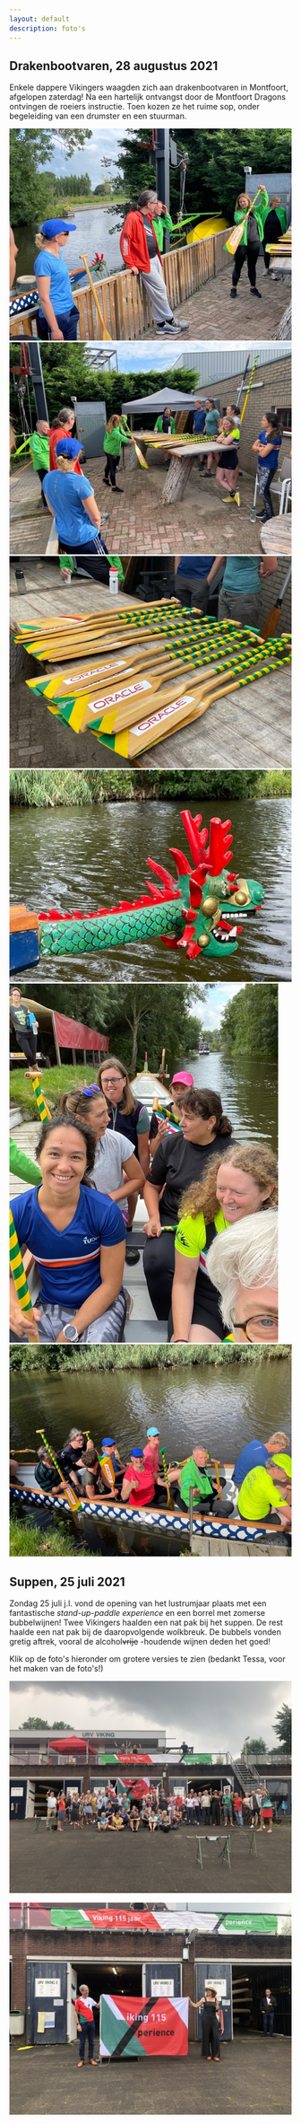 ```yaml
---
layout: default
description: foto's
---
```


## Drakenbootvaren, 28 augustus 2021

Enkele dappere Vikingers waagden zich aan drakenbootvaren in Montfoort, afgelopen zaterdag! Na een hartelijk ontvangst door de Montfoort Dragons ontvingen de roeiers instructie. Toen kozen ze het ruime sop, onder begeleiding van een drumster en een stuurman.

[![](drakenboot1.jpg)](drakenboot1.jpg)
[![](drakenboot2.jpg)](drakenboot2.jpg)
[![](drakenboot3.jpg)](drakenboot3.jpg)
[![](drakenboot4.jpg)](drakenboot4.jpg)
[![](drakenboot5.jpg)](drakenboot5.jpg)
[![](drakenboot6.jpg)](drakenboot6.jpg)

## Suppen, 25 juli 2021

Zondag 25 juli j.l. vond de opening van het lustrumjaar plaats met een fantastische <em>stand-up-paddle experience</em> en een borrel met zomerse bubbelwijnen! Twee Vikingers haalden een nat pak bij het suppen. De rest haalde een nat pak bij de daaropvolgende wolkbreuk. De bubbels vonden gretig aftrek, vooral de alcohol~~vrije~~ -houdende wijnen deden het goed! 

Klik op de foto's hieronder om grotere versies te zien (bedankt Tessa, voor het maken van de foto's!)

[![](lustrum_25juli_groepsfoto.JPG)](lustrum_25juli_groepsfoto.JPG)

[![](lustrum_25juli_steven_nieske.JPG)](lustrum_25juli_steven_nieske.JPG)










